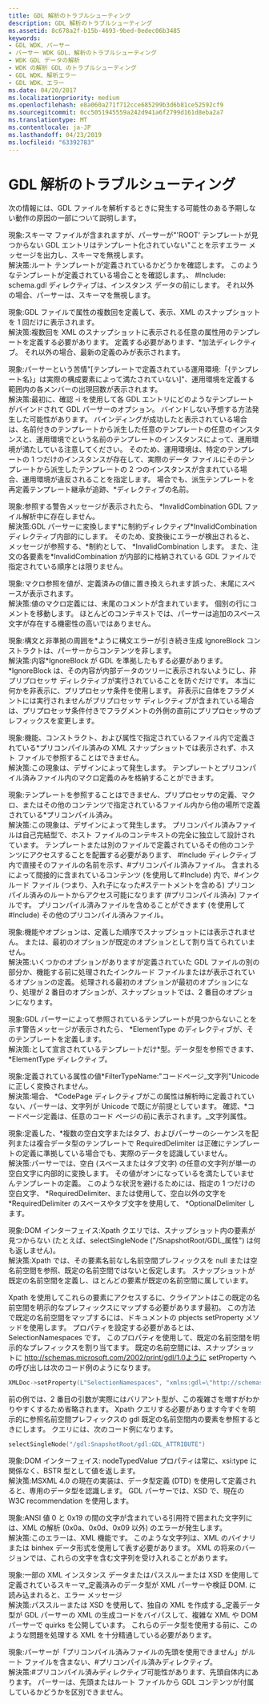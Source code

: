 ```yaml
---
title: GDL 解析のトラブルシューティング
description: GDL 解析のトラブルシューティング
ms.assetid: 8c678a2f-b15b-4693-9bed-0edec06b3485
keywords:
- GDL WDK、パーサー
- パーサー WDK GDL、解析のトラブルシューティング
- WDK GDL データの解析
- WDK の解析 GDL のトラブルシューティング
- GDL WDK、解析エラー
- GDL WDK、エラー
ms.date: 04/20/2017
ms.localizationpriority: medium
ms.openlocfilehash: e8a060a271f712cce685299b3d6b81ce52592cf9
ms.sourcegitcommit: 0cc5051945559a242d941a6f2799d161d8eba2a7
ms.translationtype: MT
ms.contentlocale: ja-JP
ms.lasthandoff: 04/23/2019
ms.locfileid: "63392783"
---
```

# <a name="troubleshooting-gdl-parsing"></a>GDL 解析のトラブルシューティング


次の情報には、GDL ファイルを解析するときに発生する可能性のある予期しない動作の原因の一部について説明します。

<a href="" id="symptom--you-include-the-schema-file--but-the-parser-emits-an-error-message-that-says---no--root--template-found--gdl-entries-will-not-be--templatized--and-ignores-the-schema---"></a>現象:スキーマ ファイルが含まれますが、パーサーが"'ROOT' テンプレートが見つからない GDL エントリはテンプレート化されていない"ことを示すエラー メッセージを出力し、スキーマを無視します。   
解決策:ルート テンプレートが定義されているかどうかを確認します。 このようなテンプレートが定義されている場合ことを確認します。、 \#Include: schema.gdl ディレクティブは、インスタンス データの前にします。 それ以外の場合、パーサーは、スキーマを無視します。

<a href="" id="symptom--you-define-an-attribute-multiples-times-in-the-gdl-file--and-i-see-it-appear-in-the-xml-snapshot-only-once---"></a>現象:GDL ファイルで属性の複数回を定義して、表示、XML のスナップショットを 1 回だけに表示されます。   
解決策:複数回を XML のスナップショットに表示される任意の属性用のテンプレートを定義する必要があります。 定義する必要があります、\*加法ディレクティブ。 それ以外の場合、最新の定義のみが表示されます。

<a href="" id="symptom---the-parser-complains-that---production-defined-in-template----template-name---is-not-satisfied-by-actual-construct-----and-it-appears-that-the-number-of-occurrences-of-each-member-is-within-the-bounds-that-the-production-defines-"></a>現象:パーサーという苦情"\[テンプレートで定義されている運用環境:「{テンプレート名}」は実際の構成要素によって満たされていない\]"、運用環境を定義する範囲内の各メンバーの出現回数が表示されます。  
解決策:最初に、確認 -i を使用して各 GDL エントリにどのようなテンプレートがバインドされて GDL パーサーのオプション。 バインドしない予想する方法発生した可能性があります。 バインディングが成功したと表示されている場合は、名前付きのテンプレートから派生した任意のテンプレートの任意のインスタンスと、運用環境でという名前のテンプレートのインスタンスによって、運用環境が満たしている注意してください。 そのため、運用環境は、特定のテンプレートの 1 つだけのインスタンスが存在して、実際のデータ ファイルにそのテンプレートから派生したテンプレートの 2 つのインスタンスが含まれている場合、運用環境が違反されることを指定します。 場合でも、派生テンプレートを再定義テンプレート継承が追跡、\*ディレクティブの名前。

<a href="" id="symptom--you-receive-a-warning-message-that-references-an--invalidcombination-that-does-not-exist-in-the-gdl-file-that-is-being-parsed-"></a>現象:参照する警告メッセージが表示されたら、 \*InvalidCombination GDL ファイル解析中に存在しません。  
解決策:GDL パーサーに変換します\*に制約ディレクティブ\*InvalidCombination ディレクティブ内部的にします。 そのため、変換後にエラーが検出されると、メッセージが参照する、\*制約として、 \*InvalidCombination します。 また、注文の各要素を\*InvalidCombination が内部的に格納されている GDL ファイルで指定されている順序とは限りません。

<a href="" id="symptom--spurious-trailing-space-appears-when-a-value-macro-reference-is-replaced-with-its-defined-value-"></a>現象:マクロ参照を値が、定義済みの値に置き換えられます誤った、末尾にスペースが表示されます。  
解決策:値のマクロ定義には、末尾のコメントが含まれています。 個別の行にコメントを移動します。 ほとんどのコンテキストでは、パーサーは追加のスペース文字が存在する機密性の高いではありません。

<a href="" id="symptom---surrounding-non-conforming-syntax-with-a--ignoreblock-construct-does-not-hide-the-content-from-the-parser-as-syntax-errors-are-still-generated-"></a>現象:構文と非準拠の周囲を\*ように構文エラーが引き続き生成 IgnoreBlock コンストラクトは、パーサーからコンテンツを非します。  
解決策:内容\*IgnoreBlock が GDL を準拠したもする必要があります。 \*IgnoreBlock は、その内容が内部データのツリーに表示されないようにし、非プリプロセッサ ディレクティブが実行されていることを防ぐだけです。 本当に何かを非表示に、プリプロセッサ条件を使用します。 非表示に自体をフラグメントには実行されませんがプリプロセッサ ディレクティブが含まれている場合は、プリプロセッサ条件付きでフラグメントの外側の直前にプリプロセッサのプレフィックスを変更します。

<a href="" id="symptom---features--constructs--and-attributes-that-are-defined-within-files-that-are-designated-with--precompiled-do-not-appear-in-the-xml-snapshot-and-cannot-be-referenced-by-the-host-file-"></a>現象:機能、コンストラクト、および属性で指定されているファイル内で定義されている\*プリコンパイル済みの XML スナップショットでは表示されず、ホスト ファイルで参照することはできません。  
解決策:この現象は、デザインによって発生します。 テンプレートとプリコンパイル済みファイル内のマクロ定義のみを格納することができます。

<a href="" id="symptom---you-cannot-reference-templates--preprocessor-defines--macros--or-other-content-that-is-defined-elsewhere-from-within-files-that-are-designated-with--precompiled--"></a>現象:テンプレートを参照することはできません、プリプロセッサの定義、マクロ、またはその他のコンテンツで指定されているファイル内から他の場所で定義されている\*プリコンパイル済み。   
解決策:この現象は、デザインによって発生します。 プリコンパイル済みファイルは自己完結型で、ホスト ファイルのコンテキストの完全に独立して設計されています。 テンプレートまたは別のファイルで定義されているその他のコンテンツにアクセスすることを配置する必要があります、 \#Include ディレクティブ内で直接そのファイルの名前を示す、\#プリコンパイル済みファイル。 含まれるによって間接的に含まれているコンテンツ (を使用して\#Include) 内で、\#インクルード ファイル (つまり、入れ子になった\#ステートメントを含める) プリコンパイル済みのルートからアクセス可能になります (\#プリコンパイル済み) ファイルです。 プリコンパイル済みファイルを含めることができます (を使用して\#Include) その他のプリコンパイル済みファイル。

<a href="" id="symptom---features-or-options-do-not-appear-in-the-snapshot-in-the-order-that-you-defined-them---or--the-first-option-is-not-assigned-as-the-default-option---"></a>現象:機能やオプションは、定義した順序でスナップショットには表示されません。 または、最初のオプションが既定のオプションとして割り当てられていません。   
解決策:いくつかのオプションがありますが定義されていた GDL ファイルの別の部分か、機能する前に処理されたインクルード ファイルまたはが表示されているオプションの定義。 処理される最初のオプションが最初のオプションになり、処理が 2 番目のオプションが、スナップショットでは、2 番目のオプションになります。

<a href="" id="symptom--you-receive-a-warning-message-that-says-that-the-gdl-parser-cannot-find-a-template-that-is-referenced-by-the--elementtype-directive--but-that-template-is-defined--"></a>現象:GDL パーサーによって参照されているテンプレートが見つからないことを示す警告メッセージが表示されたら、 \*ElementType のディレクティブが、そのテンプレートを定義します。   
解決策:として宣言されているテンプレートだけ\*型。データ型を参照できます、 \*ElementType ディレクティブ。

<a href="" id="symptom--values-of-attributes-that-are-defined-to-be--filtertypename---codepage-string--are-not-converted-to-unicode-properly---"></a>現象:定義されている属性の値\*FilterTypeName:"コードページ\_文字列"Unicode に正しく変換されません。   
解決策:場合、 \*CodePage ディレクティブがこの属性は解析時に定義されていない、パーサーは、文字列が Unicode で既にが前提としています。 確認、\*コードページ定義は、任意のコード ページの前に表示されます。\_文字列属性。

<a href="" id="symptom--you-defined-the--requireddelimiter-in-your-array-or-composite-data-type-template-to-be-a-sequence-of-multiple-space-characters-or-tabs--and-the-parser-does-not-seem-to-recognize-the-actual-data-even-though-it-conforms-exactly-to-the-template-definition---"></a>現象:定義した、\*複数の空白文字またはタブ、およびパーサーのシーケンスを配列または複合データ型のテンプレートで RequiredDelimiter は正確にテンプレートの定義に準拠している場合でも、実際のデータを認識していません。   
解決策:パーサーでは、空白 (スペースまたはタブ文字) の任意の文字列が単一の空白文字に内部的に変換します。 その値がオンになっているを満たしていませんテンプレートの定義。 このような状況を避けるためには、指定の 1 つだけの空白文字、 \*RequiredDelimiter、または使用して、空白以外の文字を\*RequiredDelimiter のスペースやタブ文字を使用して、 \*OptionalDelimiter します。

<a href="" id="symptom--dom-interface---xpath-query-cannot-find-any-elements-in-the-snapshot---for-example--selectsinglenode---snapshotroot-gdl-attribute----returns-nothing--"></a>現象:DOM インターフェイス:Xpath クエリでは、スナップショット内の要素が見つからない (たとえば、selectSingleNode ("/SnapshotRoot/GDL\_属性") は何も返しません)。  
解決策:Xpath では、その要素名前なし名前空間プレフィックスを null または空名前空間を参照、既定の名前空間ではないと仮定します。 スナップショットが既定の名前空間を定義し、ほとんどの要素が既定の名前空間に属しています。

Xpath を使用してこれらの要素にアクセスするに、クライアントはこの既定の名前空間を明示的なプレフィックスにマップする必要があります最初。 この方法で既定の名前空間をマップするには、ドキュメントの pbjects setProperty メソッドを使用します。 プロパティを設定する必要があるとは、SelectionNamespaces です。 このプロパティを使用して、既定の名前空間を明示的なプレフィックスを割り当てます。 既定の名前空間には、スナップショットに http://schemas.microsoft.com/2002/print/gdl/1.0ように setProperty への呼び出しは次のコード例のようになります。

```cpp
XMLDoc->setProperty(L"SelectionNamespaces", "xmlns:gdl=\"http://schemas.microsoft.com/2002/print/gdl/1.0\"");
```

前の例では、2 番目の引数が実際にはバリアント型が、この複雑さを増すがわかりやすくするため省略されます。 Xpath クエリする必要があります今すぐを明示的に参照名前空間プレフィックスの gdl 既定の名前空間内の要素を参照するときにします。 クエリには、次のコード例になります。

```cpp
selectSingleNode("/gdl:SnapshotRoot/gdl:GDL_ATTRIBUTE")
```

<a href="" id="symptom--the-dom-interface---nodetypedvalue-property-always-returns-values-as-bstr-types--regardless-of-their-xsi-type--"></a>現象:DOM インターフェイス: nodeTypedValue プロパティは常に、xsi:type に関係なく、BSTR 型として値を返します。   
解決策:MSXML 4.0 の現在の実装は、データ型定義 (DTD) を使用して定義されると、専用のデータ型を認識します。 GDL パーサーでは、XSD で、現在の W3C recommendation を使用します。

<a href="" id="symptom--quoted-strings-that-contain-characters-with-ansi-values-between-0-and-0x19-cause-xml-parsing-errors---except-for-0x0a--0x0d--and-0x09--"></a>現象:ANSI 値 0 と 0x19 の間の文字が含まれている引用符で囲まれた文字列には、XML の解析 (0x0a、0x0d、0x09 以外) のエラーが発生します。  
解決策:このエラーは、XML 機能です。 このような文字列は、XML のバイナリまたは binhex データ形式を使用して表す必要があります。 XML の将来のバージョンでは、これらの文字を含む文字列を受け入れることがあります。

<a href="" id="symptom--some-xml-instance-data-or-schema-that-are-defined-by-using-the-passthrough-or-xsd-defined-data-types-cause-xml-parser-or-validation-error-messages-when-loaded-into-dom-"></a>現象:一部の XML インスタンス データまたはパススルーまたは XSD を使用して定義されているスキーマ\_定義済みのデータ型が XML パーサーや検証 DOM. に読み込まれると、エラー メッセージ  
解決策:パススルーまたは XSD を使用して、独自の XML を作成する\_定義データ型が GDL パーサーの XML の生成コードをバイパスして、複雑な XML や DOM パーサーで quirks を公開しています。 これらのデータ型を使用する前に、このような問題を処理する XML を十分精通している必要があります。

<a href="" id="symptom---the-parser-says--preface-cannot-be-used-with-a-precompiled-file---but-the-root-file-does-not-contain-a--precompiled-directive-"></a>現象:パーサーが「プリコンパイル済みファイルの先頭を使用できません」がルート ファイルを含まない、\#プリコンパイル済みディレクティブ。  
解決策:\#プリコンパイル済みディレクティブ可能性があります、先頭自体内にあります。 パーサーは、先頭またはルート ファイルから GDL コンテンツが付属しているかどうかを区別できません。

 

 




